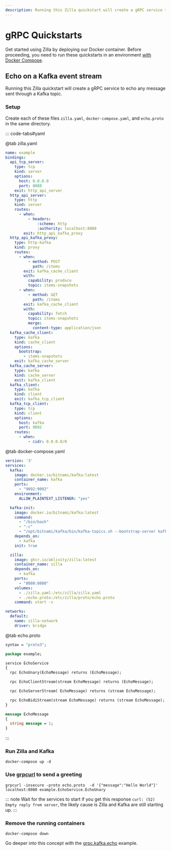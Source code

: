 ```yaml
---
description: Running this Zilla quickstart will create a gRPC service to echo any message sent through a Kafka topic.
---
```


# gRPC Quickstarts

Get started using Zilla by deploying our Docker container. Before proceeding, you need to run these quickstarts in an environment [with Docker Compose](https://docs.docker.com/compose/gettingstarted/).

## Echo on a Kafka event stream

Running this Zilla quickstart will create a gRPC service to echo any message sent through a Kafka topic.

### Setup

Create each of these files `zilla.yaml`, `docker-compose.yaml`, and `echo.proto` in the same directory.

::: code-tabs#yaml

@tab zilla.yaml

```yaml
name: example
bindings:
  api_tcp_server:
    type: tcp
    kind: server
    options:
      host: 0.0.0.0
      port: 8080
    exit: http_api_server
  http_api_server:
    type: http
    kind: server
    routes:
      - when:
          - headers:
              :scheme: http
              :authority: localhost:8080
        exit: http_api_kafka_proxy
  http_api_kafka_proxy:
    type: http-kafka
    kind: proxy
    routes:
      - when:
          - method: POST
            path: /items
        exit: kafka_cache_client
        with:
          capability: produce
          topic: items-snapshots
      - when:
          - method: GET
            path: /items
        exit: kafka_cache_client
        with:
          capability: fetch
          topic: items-snapshots
          merge:
            content-type: application/json
  kafka_cache_client:
    type: kafka
    kind: cache_client
    options:
      bootstrap:
        - items-snapshots
    exit: kafka_cache_server
  kafka_cache_server:
    type: kafka
    kind: cache_server
    exit: kafka_client
  kafka_client:
    type: kafka
    kind: client
    exit: kafka_tcp_client
  kafka_tcp_client:
    type: tcp
    kind: client
    options:
      host: kafka
      port: 9092
    routes:
      - when:
          - cidr: 0.0.0.0/0

```

@tab docker-compose.yaml

```yaml
version: '3'
services:
  kafka:
    image: docker.io/bitnami/kafka:latest
    container_name: kafka
    ports:
      - "9092:9092"
    environment:
      ALLOW_PLAINTEXT_LISTENER: "yes"

  kafka-init:
    image: docker.io/bitnami/kafka:latest
    command: 
      - "/bin/bash"
      - "-c"
      - "/opt/bitnami/kafka/bin/kafka-topics.sh --bootstrap-server kafka:9092 --create --if-not-exists --topic echo-messages"
    depends_on:
      - kafka
    init: true

  zilla:
    image: ghcr.io/aklivity/zilla:latest
    container_name: zilla
    depends_on:
      - kafka
    ports:
      - "8080:8080"
    volumes:
      - ./zilla.yaml:/etc/zilla/zilla.yaml
      - ./echo.proto:/etc/zilla/proto/echo.proto
    command: start -v

networks:
  default:
    name: zilla-network
    driver: bridge


```

@tab echo.proto

```protobuf
syntax = "proto3";

package example;

service EchoService
{
  rpc EchoUnary(EchoMessage) returns (EchoMessage);

  rpc EchoClientStream(stream EchoMessage) returns (EchoMessage);

  rpc EchoServerStream( EchoMessage) returns (stream EchoMessage);

  rpc EchoBidiStream(stream EchoMessage) returns (stream EchoMessage);
}

message EchoMessage
{
  string message = 1;
}

```

:::

### Run Zilla and Kafka

```bash:no-line-numbers
docker-compose up -d
```

### Use [grpcurl](https://github.com/fullstorydev/grpcurl) to send a greeting

```bash:no-line-numbers
grpcurl -insecure -proto echo.proto  -d '{"message":"Hello World"}' localhost:8080 example.EchoService.EchoUnary
```

::: note Wait for the services to start
if you get this response `curl: (52) Empty reply from server`, the likely cause is Zilla and Kafka are still starting up.
:::

### Remove the running containers

```bash:no-line-numbers
docker-compose down
```

Go deeper into this concept with the [grpc.kafka.echo](https://github.com/aklivity/zilla-examples/tree/main/grpc.kafka.echo) example.

